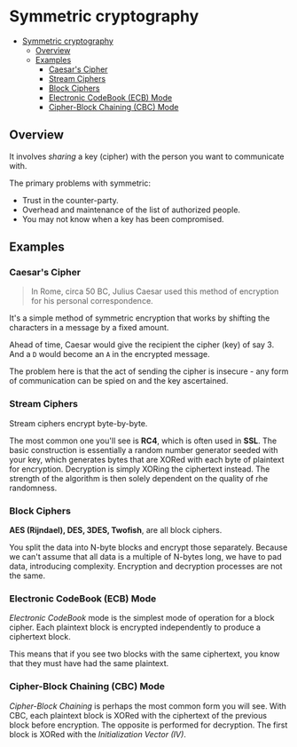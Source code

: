 # Symmetric cryptography

- [Symmetric cryptography](#symmetric-cryptography)
  - [Overview](#overview)
  - [Examples](#examples)
    - [Caesar's Cipher](#caesars-cipher)
    - [Stream Ciphers](#stream-ciphers)
    - [Block Ciphers](#block-ciphers)
    - [Electronic CodeBook (ECB) Mode](#electronic-codebook-ecb-mode)
    - [Cipher-Block Chaining (CBC) Mode](#cipher-block-chaining-cbc-mode)

## Overview

It involves _sharing_ a key (cipher) with the person you want to communicate with.

The primary problems with symmetric:

- Trust in the counter-party.
- Overhead and maintenance of the list of authorized people.
- You may not know when a key has been compromised.

## Examples

### Caesar's Cipher

> In Rome, circa 50 BC, Julius Caesar used this method of encryption for his personal correspondence.

It's a simple method of symmetric encryption that works by shifting the characters in a message by a fixed amount.

Ahead of time, Caesar would give the recipient the cipher (key) of say 3. And a `D` would become an `A` in the encrypted message.

The problem here is that the act of sending the cipher is insecure - any form of communication can be spied on and the key ascertained.

### Stream Ciphers

Stream ciphers encrypt byte-by-byte.

The most common one you'll see is __RC4__, which is often used in __SSL__. The basic construction is essentially a random number generator seeded with your key, which generates bytes that are XORed with each byte of plaintext for encryption. Decryption is simply XORing the ciphertext instead. The strength of the algorithm is then solely dependent on the quality of rhe randomness.

### Block Ciphers

__AES (Rijndael), DES, 3DES, Twofish__, are all block ciphers.

You split the data into N-byte blocks and encrypt those separately. Because we can't assume that all data is a multiple of N-bytes long, we have to pad data, introducing complexity. Encryption and decryption processes are not the same.

### Electronic CodeBook (ECB) Mode

_Electronic CodeBook_ mode is the simplest mode of operation for a block cipher. Each plaintext block is encrypted independently to produce a ciphertext block.

This means that if you see two blocks with the same ciphertext, you know that they must have had the same plaintext.

### Cipher-Block Chaining (CBC) Mode

_Cipher-Block Chaining_ is perhaps the most common form you will see. With CBC, each plaintext block is XORed with the ciphertext of the previous block before encryption. The opposite is performed for decryption. The first block is XORed with the _Initialization Vector (IV)_.
